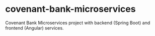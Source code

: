 # covenant-bank-microservices
Covenant Bank Microservices project with backend (Spring Boot) and frontend (Angular) services.
